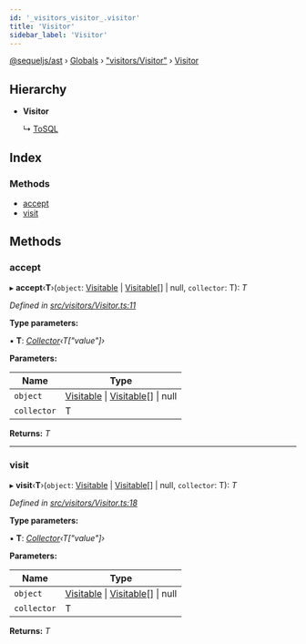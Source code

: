 ```yaml
---
id: '_visitors_visitor_.visitor'
title: 'Visitor'
sidebar_label: 'Visitor'
---
```


[@sequeljs/ast](../index.md) › [Globals](../globals.md) ›
["visitors/Visitor"](../modules/_visitors_visitor_.md) ›
[Visitor](_visitors_visitor_.visitor.md)

## Hierarchy

- **Visitor**

  ↳ [ToSQL](_visitors_tosql_.tosql.md)

## Index

### Methods

- [accept](_visitors_visitor_.visitor.md#accept)
- [visit](_visitors_visitor_.visitor.md#visit)

## Methods

### accept

▸ **accept**‹**T**›(`object`:
[Visitable](../modules/_visitors_visitable_.md#visitable) |
[Visitable](../modules/_visitors_visitable_.md#visitable)[] | null, `collector`:
T): _T_

_Defined in
[src/visitors/Visitor.ts:11](https://github.com/sequeljs/ast/blob/aa0ef0f/src/visitors/Visitor.ts#L11)_

**Type parameters:**

▪ **T**:
_[Collector](../interfaces/_collectors_collector_.collector.md)‹T["value"]›_

**Parameters:**

| Name        | Type                                                                                                                                     |
| ----------- | ---------------------------------------------------------------------------------------------------------------------------------------- |
| `object`    | [Visitable](../modules/_visitors_visitable_.md#visitable) &#124; [Visitable](../modules/_visitors_visitable_.md#visitable)[] &#124; null |
| `collector` | T                                                                                                                                        |

**Returns:** _T_

---

### visit

▸ **visit**‹**T**›(`object`:
[Visitable](../modules/_visitors_visitable_.md#visitable) |
[Visitable](../modules/_visitors_visitable_.md#visitable)[] | null, `collector`:
T): _T_

_Defined in
[src/visitors/Visitor.ts:18](https://github.com/sequeljs/ast/blob/aa0ef0f/src/visitors/Visitor.ts#L18)_

**Type parameters:**

▪ **T**:
_[Collector](../interfaces/_collectors_collector_.collector.md)‹T["value"]›_

**Parameters:**

| Name        | Type                                                                                                                                     |
| ----------- | ---------------------------------------------------------------------------------------------------------------------------------------- |
| `object`    | [Visitable](../modules/_visitors_visitable_.md#visitable) &#124; [Visitable](../modules/_visitors_visitable_.md#visitable)[] &#124; null |
| `collector` | T                                                                                                                                        |

**Returns:** _T_
